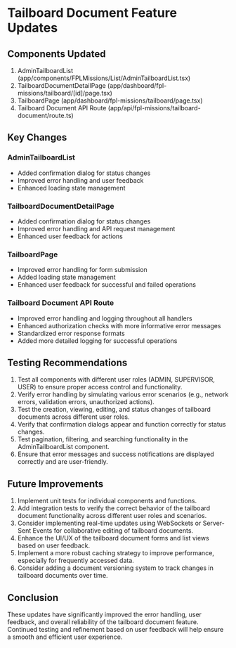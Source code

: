 # Tailboard Document Feature Updates

## Components Updated
1. AdminTailboardList (app/components/FPLMissions/List/AdminTailboardList.tsx)
2. TailboardDocumentDetailPage (app/dashboard/fpl-missions/tailboard/[id]/page.tsx)
3. TailboardPage (app/dashboard/fpl-missions/tailboard/page.tsx)
4. Tailboard Document API Route (app/api/fpl-missions/tailboard-document/route.ts)

## Key Changes

### AdminTailboardList
- Added confirmation dialog for status changes
- Improved error handling and user feedback
- Enhanced loading state management

### TailboardDocumentDetailPage
- Added confirmation dialog for status changes
- Improved error handling and API request management
- Enhanced user feedback for actions

### TailboardPage
- Improved error handling for form submission
- Added loading state management
- Enhanced user feedback for successful and failed operations

### Tailboard Document API Route
- Improved error handling and logging throughout all handlers
- Enhanced authorization checks with more informative error messages
- Standardized error response formats
- Added more detailed logging for successful operations

## Testing Recommendations
1. Test all components with different user roles (ADMIN, SUPERVISOR, USER) to ensure proper access control and functionality.
2. Verify error handling by simulating various error scenarios (e.g., network errors, validation errors, unauthorized actions).
3. Test the creation, viewing, editing, and status changes of tailboard documents across different user roles.
4. Verify that confirmation dialogs appear and function correctly for status changes.
5. Test pagination, filtering, and searching functionality in the AdminTailboardList component.
6. Ensure that error messages and success notifications are displayed correctly and are user-friendly.

## Future Improvements
1. Implement unit tests for individual components and functions.
2. Add integration tests to verify the correct behavior of the tailboard document functionality across different user roles and scenarios.
3. Consider implementing real-time updates using WebSockets or Server-Sent Events for collaborative editing of tailboard documents.
4. Enhance the UI/UX of the tailboard document forms and list views based on user feedback.
5. Implement a more robust caching strategy to improve performance, especially for frequently accessed data.
6. Consider adding a document versioning system to track changes in tailboard documents over time.

## Conclusion
These updates have significantly improved the error handling, user feedback, and overall reliability of the tailboard document feature. Continued testing and refinement based on user feedback will help ensure a smooth and efficient user experience.
